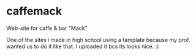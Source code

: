 # caffemack
Web-site for caffe &amp; bar "Mack"

One of the sites i made in high school using a tamplate because my prof. wanted us to 
do it like that. 
I uploaded it bcs its looks nice. :)
